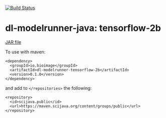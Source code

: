 [![Build Status](https://github.com/bioimage-io/tensorflow-2-java-interface/actions/workflows/build.yml/badge.svg)](https://github.com/bioimage-io/tensorflow-2-java-interface/actions/workflows/build.yml)

# dl-modelrunner-java: tensorflow-2b

[JAR file](https://maven.scijava.org/service/local/artifact/maven/redirect?r=releases&g=io.bioimage&a=dl-modelrunner-tensorflow-2b&v=0.1.0&e=jar)


To use with maven:

```
<dependency>
  <groupId>io.bioimage</groupId>
  <artifactId>dl-modelrunner-tensorflow-2b</artifactId>
  <version>0.1.0</version>
</dependency>
```

and add to `</repositories>` the following:

```
<repository>
  <id>scijava.public</id>
  <url>https://maven.scijava.org/content/groups/public</url>
</repository>
```
